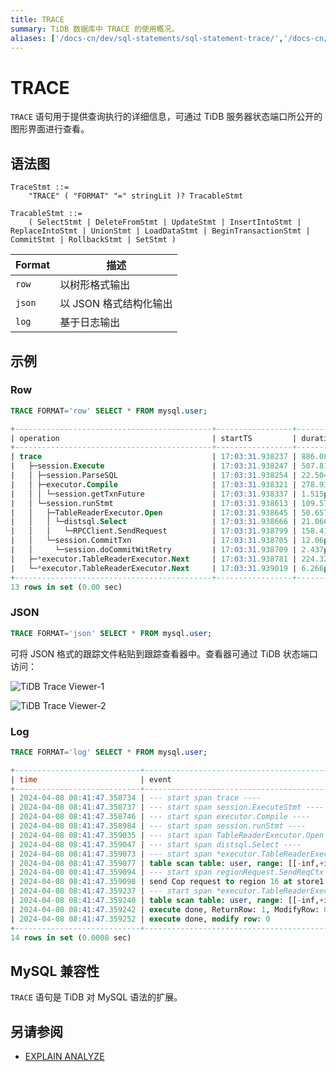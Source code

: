 ```yaml
---
title: TRACE
summary: TiDB 数据库中 TRACE 的使用概况。
aliases: ['/docs-cn/dev/sql-statements/sql-statement-trace/','/docs-cn/dev/reference/sql/statements/trace/']
---
```


# TRACE

`TRACE` 语句用于提供查询执行的详细信息，可通过 TiDB 服务器状态端口所公开的图形界面进行查看。

## 语法图

```ebnf+diagram
TraceStmt ::=
    "TRACE" ( "FORMAT" "=" stringLit )? TracableStmt

TracableStmt ::=
    ( SelectStmt | DeleteFromStmt | UpdateStmt | InsertIntoStmt | ReplaceIntoStmt | UnionStmt | LoadDataStmt | BeginTransactionStmt | CommitStmt | RollbackStmt | SetStmt )
```

| Format | 描述                                |
|--------|------------------------------------|
| `row`  | 以树形格式输出                       |
| `json` | 以 JSON 格式结构化输出                |
| `log`  | 基于日志输出                         |

## 示例

### Row

```sql
TRACE FORMAT='row' SELECT * FROM mysql.user;
```

```sql
+--------------------------------------------+-----------------+------------+
| operation                                  | startTS         | duration   |
+--------------------------------------------+-----------------+------------+
| trace                                      | 17:03:31.938237 | 886.086µs  |
|   ├─session.Execute                        | 17:03:31.938247 | 507.812µs  |
|   │ ├─session.ParseSQL                     | 17:03:31.938254 | 22.504µs   |
|   │ ├─executor.Compile                     | 17:03:31.938321 | 278.931µs  |
|   │ │ └─session.getTxnFuture               | 17:03:31.938337 | 1.515µs    |
|   │ └─session.runStmt                      | 17:03:31.938613 | 109.578µs  |
|   │   ├─TableReaderExecutor.Open           | 17:03:31.938645 | 50.657µs   |
|   │   │ └─distsql.Select                   | 17:03:31.938666 | 21.066µs   |
|   │   │   └─RPCClient.SendRequest          | 17:03:31.938799 | 158.411µs  |
|   │   └─session.CommitTxn                  | 17:03:31.938705 | 12.06µs    |
|   │     └─session.doCommitWitRetry         | 17:03:31.938709 | 2.437µs    |
|   ├─*executor.TableReaderExecutor.Next     | 17:03:31.938781 | 224.327µs  |
|   └─*executor.TableReaderExecutor.Next     | 17:03:31.939019 | 6.266µs    |
+--------------------------------------------+-----------------+------------+
13 rows in set (0.00 sec)
```

### JSON

```sql
TRACE FORMAT='json' SELECT * FROM mysql.user;
```

可将 JSON 格式的跟踪文件粘贴到跟踪查看器中。查看器可通过 TiDB 状态端口访问：

![TiDB Trace Viewer-1](https://docs-download.pingcap.com/media/images/docs-cn/trace-paste.png)

![TiDB Trace Viewer-2](https://docs-download.pingcap.com/media/images/docs-cn/trace-view.png)

### Log

```sql
TRACE FORMAT='log' SELECT * FROM mysql.user;
```

```sql
+----------------------------+--------------------------------------------------------+------+------------------------------------+
| time                       | event                                                  | tags | spanName                           |
+----------------------------+--------------------------------------------------------+------+------------------------------------+
| 2024-04-08 08:41:47.358734 | --- start span trace ----                              |      | trace                              |
| 2024-04-08 08:41:47.358737 | --- start span session.ExecuteStmt ----                |      | session.ExecuteStmt                |
| 2024-04-08 08:41:47.358746 | --- start span executor.Compile ----                   |      | executor.Compile                   |
| 2024-04-08 08:41:47.358984 | --- start span session.runStmt ----                    |      | session.runStmt                    |
| 2024-04-08 08:41:47.359035 | --- start span TableReaderExecutor.Open ----           |      | TableReaderExecutor.Open           |
| 2024-04-08 08:41:47.359047 | --- start span distsql.Select ----                     |      | distsql.Select                     |
| 2024-04-08 08:41:47.359073 | --- start span *executor.TableReaderExecutor.Next ---- |      | *executor.TableReaderExecutor.Next |
| 2024-04-08 08:41:47.359077 | table scan table: user, range: [[-inf,+inf]]           |      | *executor.TableReaderExecutor.Next |
| 2024-04-08 08:41:47.359094 | --- start span regionRequest.SendReqCtx ----           |      | regionRequest.SendReqCtx           |
| 2024-04-08 08:41:47.359098 | send Cop request to region 16 at store1                |      | regionRequest.SendReqCtx           |
| 2024-04-08 08:41:47.359237 | --- start span *executor.TableReaderExecutor.Next ---- |      | *executor.TableReaderExecutor.Next |
| 2024-04-08 08:41:47.359240 | table scan table: user, range: [[-inf,+inf]]           |      | *executor.TableReaderExecutor.Next |
| 2024-04-08 08:41:47.359242 | execute done, ReturnRow: 1, ModifyRow: 0               |      | trace                              |
| 2024-04-08 08:41:47.359252 | execute done, modify row: 0                            |      | trace                              |
+----------------------------+--------------------------------------------------------+------+------------------------------------+
14 rows in set (0.0008 sec)
```

## MySQL 兼容性

`TRACE` 语句是 TiDB 对 MySQL 语法的扩展。

## 另请参阅

* [EXPLAIN ANALYZE](/sql-statements/sql-statement-explain-analyze.md)
